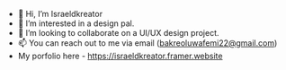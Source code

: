 - 👋 Hi, I’m Israeldkreator
- 👀 I’m interested in a design pal.
- 💞️ I’m looking to collaborate on a UI/UX design project.
- 📫 You can reach out to me via email (bakreoluwafemi22@gmail.com)
- My porfolio here - https://israeldkreator.framer.website

